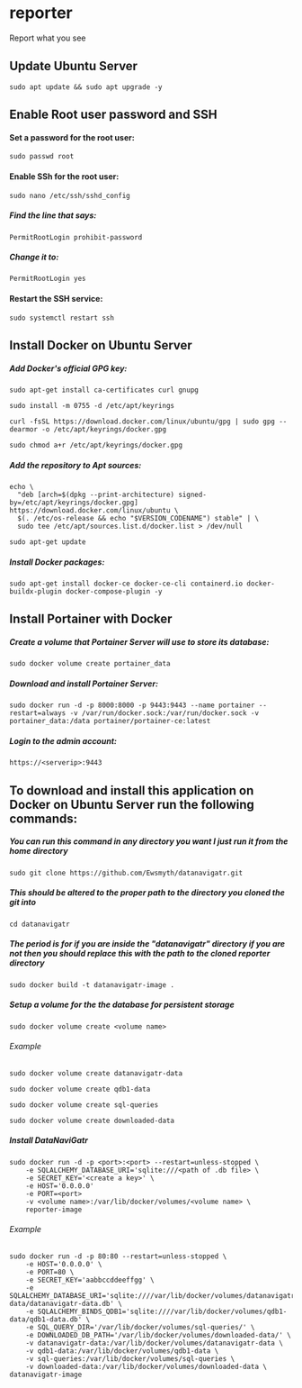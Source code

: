 # reporter
 Report what you see

## Update Ubuntu Server
```
sudo apt update && sudo apt upgrade -y
```

## Enable Root user password and SSH
#### Set a password for the root user:
```
sudo passwd root
```
#### Enable SSh for the root user:
```
sudo nano /etc/ssh/sshd_config
```
##### Find the line that says:
```
PermitRootLogin prohibit-password
```
##### Change it to:
```
PermitRootLogin yes
```
#### Restart the SSH service:
```
sudo systemctl restart ssh
```

## Install Docker on Ubuntu Server

##### Add Docker's official GPG key:
```
sudo apt-get install ca-certificates curl gnupg
```
```
sudo install -m 0755 -d /etc/apt/keyrings
```
```
curl -fsSL https://download.docker.com/linux/ubuntu/gpg | sudo gpg --dearmor -o /etc/apt/keyrings/docker.gpg
```
```
sudo chmod a+r /etc/apt/keyrings/docker.gpg
```
##### Add the repository to Apt sources:
```
echo \
  "deb [arch=$(dpkg --print-architecture) signed-by=/etc/apt/keyrings/docker.gpg] https://download.docker.com/linux/ubuntu \
  $(. /etc/os-release && echo "$VERSION_CODENAME") stable" | \
  sudo tee /etc/apt/sources.list.d/docker.list > /dev/null
```
```
sudo apt-get update
```
##### Install Docker packages:
```
sudo apt-get install docker-ce docker-ce-cli containerd.io docker-buildx-plugin docker-compose-plugin -y
```

## Install Portainer with Docker
##### Create a volume that Portainer Server will use to store its database:
```
sudo docker volume create portainer_data
```
##### Download and install Portainer Server:
```
sudo docker run -d -p 8000:8000 -p 9443:9443 --name portainer --restart=always -v /var/run/docker.sock:/var/run/docker.sock -v portainer_data:/data portainer/portainer-ce:latest
```
##### Login to the admin account:
```
https://<serverip>:9443
```

## To download and install this application on Docker on Ubuntu Server run the following commands:

##### You can run this command in any directory you want I just run it from the home directory
```
sudo git clone https://github.com/Ewsmyth/datanavigatr.git
```
##### This should be altered to the proper path to the directory you cloned the git into
```
cd datanavigatr
```
##### The period is for if you are inside the "datanavigatr" directory if you are not then you should replace this with the path to the cloned reporter directory
```
sudo docker build -t datanavigatr-image .
```
##### Setup a volume for the the database for persistent storage
```
sudo docker volume create <volume name>
```
###### Example
```
sudo docker volume create datanavigatr-data
```
```
sudo docker volume create qdb1-data
```
```
sudo docker volume create sql-queries
```
```
sudo docker volume create downloaded-data
```
##### Install DataNaviGatr
```
sudo docker run -d -p <port>:<port> --restart=unless-stopped \
    -e SQLALCHEMY_DATABASE_URI='sqlite:///<path of .db file> \
    -e SECRET_KEY='<create a key>' \
    -e HOST='0.0.0.0'
    -e PORT=<port>
    -v <volume name>:/var/lib/docker/volumes/<volume name> \
    reporter-image
```
###### Example
```
sudo docker run -d -p 80:80 --restart=unless-stopped \
    -e HOST='0.0.0.0' \
    -e PORT=80 \
    -e SECRET_KEY='aabbccddeeffgg' \
    -e SQLALCHEMY_DATABASE_URI='sqlite:////var/lib/docker/volumes/datanavigatr-data/datanavigatr-data.db' \
    -e SQLALCHEMY_BINDS_QDB1='sqlite:////var/lib/docker/volumes/qdb1-data/qdb1-data.db' \
    -e SQL_QUERY_DIR='/var/lib/docker/volumes/sql-queries/' \
    -e DOWNLOADED_DB_PATH='/var/lib/docker/volumes/downloaded-data/' \
    -v datanavigatr-data:/var/lib/docker/volumes/datanavigatr-data \
    -v qdb1-data:/var/lib/docker/volumes/qdb1-data \
    -v sql-queries:/var/lib/docker/volumes/sql-queries \
    -v downloaded-data:/var/lib/docker/volumes/downloaded-data \
datanavigatr-image
```